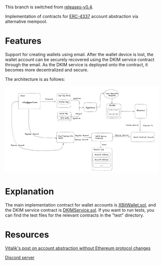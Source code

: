 This branch is switched from [releases-v0.4](https://github.com/BaaS-Team/account-abstraction/tree/releases/v0.4).

Implementation of contracts for [ERC-4337](https://eips.ethereum.org/EIPS/eip-4337) account abstraction via alternative mempool.

# Features
Support for creating wallets using email. After the wallet device is lost, the wallet account can be securely recovered using the DKIM service contract through the email. As the DKIM service is deployed onto the contract, it becomes more decentralized and secure.

The architecture is as follows:

![architecture](./images/architecture.png)

# Explanation
The main implementation contract for wallet accounts is [XBitWallet.sol](./contracts/samples/XBitWallet.sol), and the DKIM service contract is [DKIMService.sol](./contracts/core/DKIMService.sol). If you want to run tests, you can find the test files for the relevant contracts in the "test" directory.

# Resources

[Vitalik's post on account abstraction without Ethereum protocol changes](https://medium.com/infinitism/erc-4337-account-abstraction-without-ethereum-protocol-changes-d75c9d94dc4a)

[Discord server](http://discord.gg/fbDyENb6Y9)
